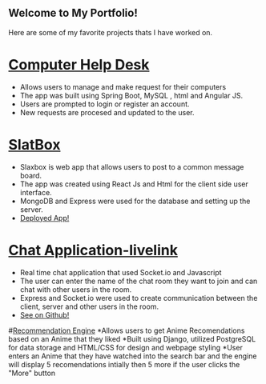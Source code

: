 ## Welcome to My Portfolio!

Here are some of my favorite projects thats I have worked on. 

# [Computer Help Desk](https://github.com/chisomkun/MyHelpDesk)
* Allows users to manage and make request for their computers
* The app was built using Spring Boot, MySQL , html and Angular JS. 
* Users are prompted to login or register an account.
* New requests are procesed and updated to the user. 

# [SlatBox](https://github.com/chisomkun/TweetClone)
* Slaxbox is web app that allows users to post to a common message board. 
* The app was created using React Js and Html for the client side user interface. 
* MongoDB and Express were used for the database and setting up the server. 
* [Deployed App!](https://slatbox.herokuapp.com/)


# [Chat Application-livelink](https://5f9715632a9d6b59f47095b6--stoic-clarke-f0e430.netlify.app/)
* Real time chat application that used Socket.io and Javascript
* The user can enter the name of the chat room they want to join and can chat with other users in the room. 
* Express and Socket.io were used to create communication between the client, server and other users in the room.
* [See on Github!](https://5f9715632a9d6b59f47095b6--stoic-clarke-f0e430.netlify.app/)

#[Recommendation Engine](https://github.com/chisomkun/AnimeEngine)
*Allows users to get Anime Recomendations based on an Anime that they liked
*Built using Django, utilized PostgreSQL for data storage and HTML/CSS for design and webpage styling
*User enters an Anime that they have watched into the search bar and the engine will display 5 recomendations intially then 5 more if the user clicks the "More" button


